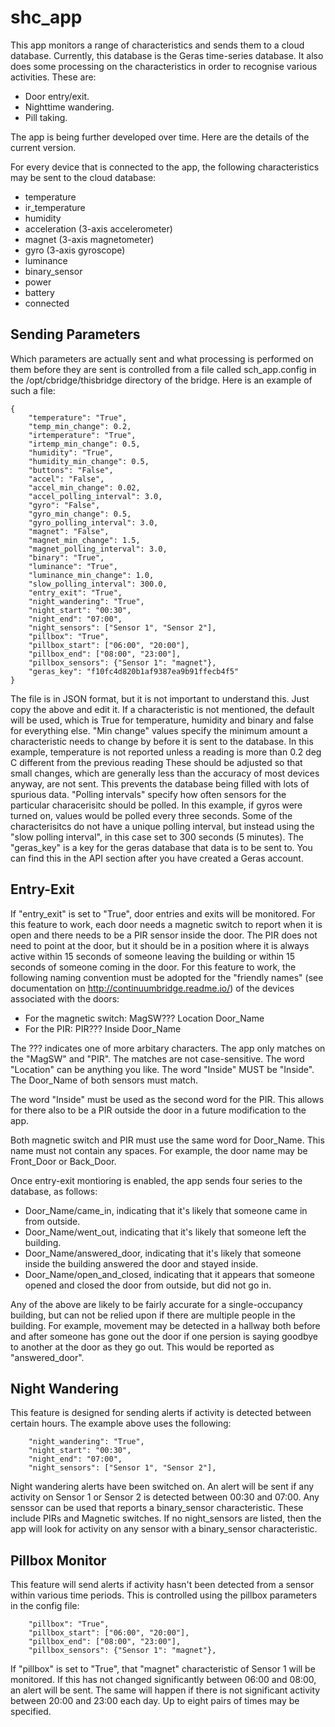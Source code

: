 shc_app
=======

This app monitors a range of characteristics and sends them to a cloud database. Currently, this database is the Geras time-series database. It also does some processing on the characteristics in order to recognise various activities. These are:

* Door entry/exit.
* Nighttime wandering.
* Pill taking.

The app is being further developed over time. Here are the details of the current version.

For every device that is connected to the app, the following characteristics may be sent to the cloud database:

* temperature
* ir_temperature
* humidity
* acceleration (3-axis accelerometer)
* magnet (3-axis magnetometer)
* gyro (3-axis gyroscope)
* luminance
* binary_sensor
* power
* battery
* connected

Sending Parameters
-----------------

Which parameters are actually sent and what processing is performed on them before they are sent is controlled from a file called sch_app.config in the /opt/cbridge/thisbridge directory of the bridge. Here is an example of such a file:

    {
        "temperature": "True",
        "temp_min_change": 0.2,
        "irtemperature": "True",
        "irtemp_min_change": 0.5,
        "humidity": "True",
        "humidity_min_change": 0.5,
        "buttons": "False",
        "accel": "False",
        "accel_min_change": 0.02,
        "accel_polling_interval": 3.0,
        "gyro": "False",
        "gyro_min_change": 0.5,
        "gyro_polling_interval": 3.0,
        "magnet": "False",
        "magnet_min_change": 1.5,
        "magnet_polling_interval": 3.0,
        "binary": "True",
        "luminance": "True",
        "luminance_min_change": 1.0,
        "slow_polling_interval": 300.0,
        "entry_exit": "True",
        "night_wandering": "True",
        "night_start": "00:30",
        "night_end": "07:00",
        "night_sensors": ["Sensor 1", "Sensor 2"],
        "pillbox": "True",
        "pillbox_start": ["06:00", "20:00"],
        "pillbox_end": ["08:00", "23:00"],
        "pillbox_sensors": {"Sensor 1": "magnet"},
        "geras_key": "f10fc4d820b1af9387ea9b91ffecb4f5"
    }

The file is in JSON format, but it is not important to understand this. Just copy the above and edit it. If a characteristic is not mentioned, the default will be used, which is True for temperature, humidity and binary and false for everything else. "Min change" values specify the minimum amount a characteristic needs to change by before it is sent to the database. In this example, temperature is not reported unless a reading is more than 0.2 deg C different from the previous reading These should be adjusted so that small changes, which are generally less than the accuracy of most devices anyway, are not sent. This prevents the database being filled with lots of spurious data. "Polling intervals" specify how often sensors for the particular characerisitc should be polled. In this example, if gyros were turned on, values would be polled every three seconds. Some of the characterisitcs do not have a unique polling interval, but instead using the "slow polling interval", in this case set to 300 seconds (5 minutes). The "geras_key" is a key for the geras database that data is to be sent to. You can find this in the API section after you have created a Geras account.

Entry-Exit
---------

If "entry_exit" is set to "True", door entries and exits will be monitored. For this feature to work, each door needs a magnetic switch to report when it is open and there needs to be a PIR sensor inside the door. The PIR does not need to point at the door, but it should be in a position where it is always active within 15 seconds of someone leaving the building or within 15 seconds of someone coming in the door. For this feature to work, the following naming convention must be adopted for the "friendly names" (see documentation on http://continuumbridge.readme.io/) of the devices associated with the doors:

* For the magnetic switch:  MagSW???  Location  Door_Name
* For the PIR:              PIR???    Inside    Door_Name

The ??? indicates one of more arbitary characters. The app only matches on the "MagSW" and "PIR". The matches are not case-sensitive. The word "Location" can be anything you like. The word "Inside" MUST be "Inside". The Door_Name of both sensors must match.

The word "Inside" must be used as the second word for the PIR. This allows for there also to be a PIR outside the door in a future modification to the app.

Both magnetic switch and PIR must use the same word for Door_Name. This name must not contain any spaces. For example, the door name may be Front_Door or Back_Door.

Once entry-exit montioring is enabled, the app sends four series to the database, as follows:

* Door_Name/came_in, indicating that it's likely that someone came in from outside.
* Door_Name/went_out, indicating that it's likely that someone left the building.
* Door_Name/answered_door, indicating that it's likely that someone inside the building answered the door and stayed inside.
* Door_Name/open_and_closed, indicating that it appears that someone opened and closed the door from outside, but did not go in.

Any of the above are likely to be fairly accurate for a single-occupancy building, but can not be relied upon if there are multiple people in the building. For example, movement may be detected in a hallway both before and after someone has gone out the door if one persion is saying goodbye to another at the door as they go out. This would be reported as "answered_door".

Night Wandering
---------------
This feature is designed for sending alerts if activity is detected between certain hours. The example above uses the following:

        "night_wandering": "True",
        "night_start": "00:30",
        "night_end": "07:00",
        "night_sensors": ["Sensor 1", "Sensor 2"],

Night wandering alerts have been switched on. An alert will be sent if any activity on Sensor 1 or Sensor 2 is detected between 00:30 and 07:00. Any senssor can be used that reports a binary_sensor characteristic. These include PIRs and Magnetic switches. If no night_sensors are listed, then the app will look for activity on any sensor with a binary_sensor characteristic. 

Pillbox Monitor
---------------
This feature will send alerts if activity hasn't been detected from a sensor within various time periods. This is controlled using the pillbox parameters in the config file:

        "pillbox": "True",
        "pillbox_start": ["06:00", "20:00"],
        "pillbox_end": ["08:00", "23:00"],
        "pillbox_sensors": {"Sensor 1": "magnet"},

If "pillbox" is set to "True", that "magnet" characteristic of Sensor 1 will be monitored. If this has not changed significantly between 06:00 and 08:00, an alert will be sent. The same will happen if there is not significant activity between 20:00 and 23:00 each day. Up to eight pairs of times may be specified.
